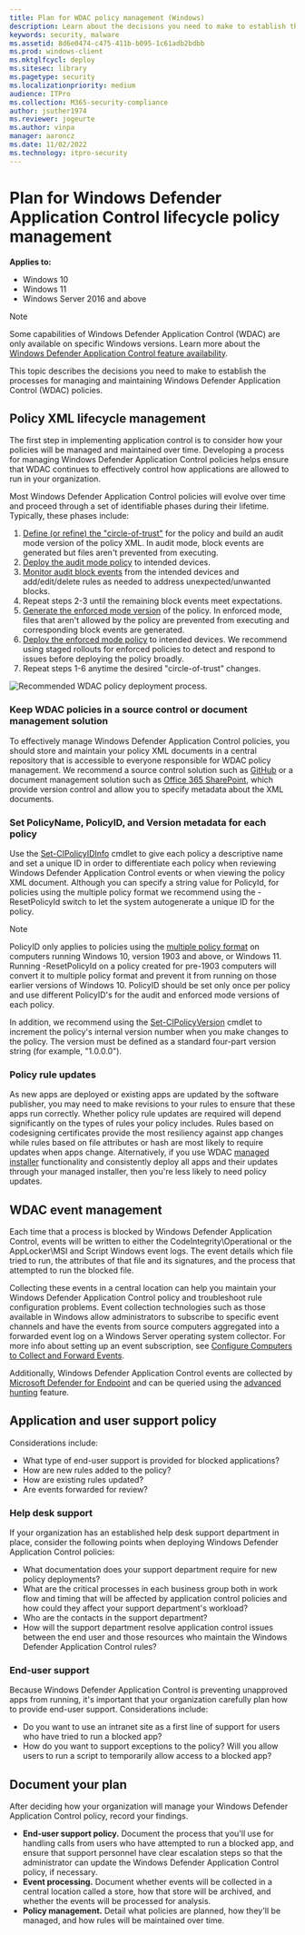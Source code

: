 ```yaml
---
title: Plan for WDAC policy management (Windows)
description: Learn about the decisions you need to make to establish the processes for managing and maintaining Windows Defender Application Control policies.
keywords: security, malware
ms.assetid: 8d6e0474-c475-411b-b095-1c61adb2bdbb
ms.prod: windows-client
ms.mktglfcycl: deploy
ms.sitesec: library
ms.pagetype: security
ms.localizationpriority: medium
audience: ITPro
ms.collection: M365-security-compliance
author: jsuther1974
ms.reviewer: jogeurte
ms.author: vinpa
manager: aaroncz
ms.date: 11/02/2022
ms.technology: itpro-security
---
```


# Plan for Windows Defender Application Control lifecycle policy management

**Applies to:**

- Windows 10
- Windows 11
- Windows Server 2016 and above

>[!NOTE]
>Some capabilities of Windows Defender Application Control (WDAC) are only available on specific Windows versions. Learn more about the [Windows Defender Application Control feature availability](feature-availability.md).

This topic describes the decisions you need to make to establish the processes for managing and maintaining Windows Defender Application Control (WDAC) policies.

## Policy XML lifecycle management

The first step in implementing application control is to consider how your policies will be managed and maintained over time. Developing a process for managing Windows Defender Application Control policies helps ensure that WDAC continues to effectively control how applications are allowed to run in your organization.

Most Windows Defender Application Control policies will evolve over time and proceed through a set of identifiable phases during their lifetime. Typically, these phases include:

1. [Define (or refine) the "circle-of-trust"](understand-windows-defender-application-control-policy-design-decisions.md) for the policy and build an audit mode version of the policy XML. In audit mode, block events are generated but files aren't prevented from executing.
2. [Deploy the audit mode policy](/windows/security/threat-protection/windows-defender-application-control/audit-windows-defender-application-control-policies) to intended devices.
3. [Monitor audit block events](/windows/security/threat-protection/windows-defender-application-control/event-id-explanations) from the intended devices and add/edit/delete rules as needed to address unexpected/unwanted blocks.
4. Repeat steps 2-3 until the remaining block events meet expectations.
5. [Generate the enforced mode version](/windows/security/threat-protection/windows-defender-application-control/enforce-windows-defender-application-control-policies) of the policy. In enforced mode, files that aren't allowed by the policy are prevented from executing and corresponding block events are generated.
6. [Deploy the enforced mode policy](/windows/security/threat-protection/windows-defender-application-control/windows-defender-application-control-deployment-guide) to intended devices. We recommend using staged rollouts for enforced policies to detect and respond to issues before deploying the policy broadly.
7. Repeat steps 1-6 anytime the desired "circle-of-trust" changes.  

![Recommended WDAC policy deployment process.](images/policyflow.png)

### Keep WDAC policies in a source control or document management solution

To effectively manage Windows Defender Application Control policies, you should store and maintain your policy XML documents in a central repository that is accessible to everyone responsible for WDAC policy management. We recommend a source control solution such as [GitHub](https://github.com/) or a document management solution such as [Office 365 SharePoint](https://products.office.com/sharepoint/collaboration), which provide version control and allow you to specify metadata about the XML documents.

### Set PolicyName, PolicyID, and Version metadata for each policy

Use the [Set-CIPolicyIDInfo](/powershell/module/configci/set-cipolicyidinfo) cmdlet to give each policy a descriptive name and set a unique ID in order to differentiate each policy when reviewing Windows Defender Application Control events or when viewing the policy XML document. Although you can specify a string value for PolicyId, for policies using the multiple policy format we recommend using the -ResetPolicyId switch to let the system autogenerate a unique ID for the policy.

> [!NOTE]
> PolicyID only applies to policies using the [multiple policy format](deploy-multiple-windows-defender-application-control-policies.md) on computers running Windows 10, version 1903 and above, or Windows 11. Running -ResetPolicyId on a policy created for pre-1903 computers will convert it to multiple policy format and prevent it from running on those earlier versions of Windows 10.
> PolicyID should be set only once per policy and use different PolicyID's for the audit and enforced mode versions of each policy.

In addition, we recommend using the [Set-CIPolicyVersion](/powershell/module/configci/set-cipolicyversion) cmdlet to increment the policy's internal version number when you make changes to the policy. The version must be defined as a standard four-part version string (for example, "1.0.0.0").

### Policy rule updates

As new apps are deployed or existing apps are updated by the software publisher, you may need to make revisions to your rules to ensure that these apps run correctly. Whether policy rule updates are required will depend significantly on the types of rules your policy includes. Rules based on codesigning certificates provide the most resiliency against app changes while rules based on file attributes or hash are most likely to require updates when apps change. Alternatively, if you use WDAC [managed installer](configure-authorized-apps-deployed-with-a-managed-installer.md) functionality and consistently deploy all apps and their updates through your managed installer, then you're less likely to need policy updates.

## WDAC event management

Each time that a process is blocked by Windows Defender Application Control, events will be written to either the CodeIntegrity\Operational or the AppLocker\MSI and Script Windows event logs. The event details which file tried to run, the attributes of that file and its signatures, and the process that attempted to run the blocked file.

Collecting these events in a central location can help you maintain your Windows Defender Application Control policy and troubleshoot rule configuration problems. Event collection technologies such as those available in Windows allow administrators to subscribe to specific event channels and have the events from source computers aggregated into a forwarded event log on a Windows Server operating system collector. For more info about setting up an event subscription, see [Configure Computers to Collect and Forward Events](/previous-versions/windows/it-pro/windows-server-2008-R2-and-2008/cc748890(v=ws.11)).

Additionally, Windows Defender Application Control events are collected by [Microsoft Defender for Endpoint](/microsoft-365/security/defender-endpoint/microsoft-defender-endpoint) and can be queried using the [advanced hunting](querying-application-control-events-centrally-using-advanced-hunting.md) feature.

## Application and user support policy

Considerations include:

- What type of end-user support is provided for blocked applications?
- How are new rules added to the policy?
- How are existing rules updated?
- Are events forwarded for review?

### Help desk support

If your organization has an established help desk support department in place, consider the following points when deploying Windows Defender Application Control policies:

- What documentation does your support department require for new policy deployments?
- What are the critical processes in each business group both in work flow and timing that will be affected by application control policies and how could they affect your support department's workload?
- Who are the contacts in the support department?
- How will the support department resolve application control issues between the end user and those resources who maintain the Windows Defender Application Control rules?

### End-user support

Because Windows Defender Application Control is preventing unapproved apps from running, it's important that your organization carefully plan how to provide end-user support. Considerations include:

- Do you want to use an intranet site as a first line of support for users who have tried to run a blocked app?
- How do you want to support exceptions to the policy? Will you allow users to run a script to temporarily allow access to a blocked app?

## Document your plan

After deciding how your organization will manage your Windows Defender Application Control policy, record your findings.

- **End-user support policy.** Document the process that you'll use for handling calls from users who have attempted to run a blocked app, and ensure that support personnel have clear escalation steps so that the administrator can update the Windows Defender Application Control policy, if necessary.
- **Event processing.** Document whether events will be collected in a central location called a store, how that store will be archived, and whether the events will be processed for analysis.
- **Policy management.** Detail what policies are planned, how they'll be managed, and how rules will be maintained over time.
